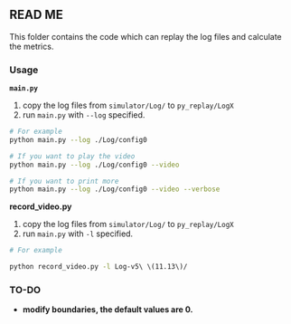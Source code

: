 ## READ ME

This folder contains the code which can replay the log files and calculate the metrics.

### Usage

**`main.py`**

1. copy the log files from `simulator/Log/` to `py_replay/LogX` 
2. run `main.py` with `--log` specified.

```bash
# For example
python main.py --log ./Log/config0

# If you want to play the video
python main.py --log ./Log/config0 --video

# If you want to print more
python main.py --log ./Log/config0 --video --verbose
```

**record_video.py**

1. copy the log files from `simulator/Log/` to `py_replay/LogX` 
2. run `main.py` with `-l` specified.

```bash
# For example

python record_video.py -l Log-v5\ \(11.13\)/
```





### TO-DO

- **modify boundaries, the default values are 0.** 